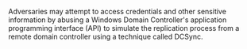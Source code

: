 Adversaries may attempt to access credentials and other sensitive information by abusing a Windows Domain Controller's application programming interface (API) to simulate the replication process from a remote domain controller using a technique called DCSync.